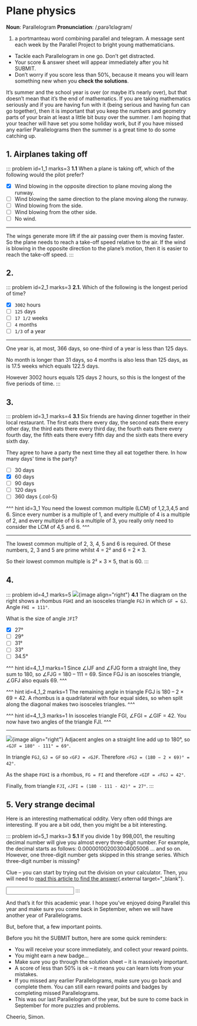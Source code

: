 # Plane physics

<div class="dictionary">

__Noun__: Parallelogram
__Pronunciation__: /ˌparəˈlɛləɡram/

1. a portmanteau word combining parallel and telegram. A message sent each
week by the Parallel Project to bright young mathematicians.

</div>

*	Tackle each Parallelogram in one go. Don’t get distracted.
*	Your score & answer sheet will appear immediately after you hit SUBMIT.
*	Don’t worry if you score less than 50%, because it means you will learn something new when you __check the solutions__.

It’s summer and the school year is over (or maybe it’s nearly over), but that doesn’t mean that it’s the end of mathematics. If you are taking mathematics seriously and if you are having fun with it (being serious and having fun can go together), then it is important that you keep the numbers and geometry parts of your brain at least a little bit busy over the summer. I am hoping that your teacher will have set you some holiday work, but if you have missed any earlier Parallelograms then the summer is a great time to do some catching up.


## 1. Airplanes taking off

::: problem id=1_1 marks=3
__1.1__ When a plane is taking off, which of the following would the pilot prefer?

* [x] Wind blowing in the opposite direction to plane moving along the runway.
* [ ] Wind blowing the same direction to the plane moving along the runway.
* [ ] Wind blowing from the side.
* [ ] Wind blowing from the other side.
* [ ] No wind.

---

The wings generate more lift if the air passing over them is moving faster. So the plane needs to reach a take-off speed relative to the air. If the wind is blowing in the opposite direction to the plane’s motion, then it is easier to reach the take-off speed.
:::


## 2.
<!--- 2010 (9) --->
::: problem id=2_1 marks=3
__2.1.__ Which of the following is the longest period of time?

* [x] `3002` hours
* [ ] `125` days
* [ ] `17 1/2` weeks
* [ ] `4` months
* [ ] `1/3` of a year

---

One year is, at most, 366 days, so one-third of a year is less than 125 days.

No month is longer than 31 days, so 4 months is also less than 125 days, as is 17.5 weeks which equals 122.5 days.

However 3002 hours equals 125 days 2 hours, so this is the longest of the five periods of time.
:::


## 3.
<!--- 2009 (18) --->
::: problem id=3_1 marks=4
__3.1__ Six friends are having dinner together in their local restaurant. The first eats there every day, the second eats there every other day, the third eats there every third day, the fourth eats there every fourth day, the fifth eats there every fifth day and the sixth eats there every sixth day.

They agree to have a party the next time they all eat together there. In how many days' time is the party?

* [ ] 30 days
* [x] 60 days
* [ ] 90 days
* [ ] 120 days
* [ ] 360 days
{.col-5}

^^^ hint id=3_1
You need the lowest common multiple (LCM) of 1,2,3,4,5 and 6. Since every number is a multiple of 1, and every multiple of 4 is a multiple of 2, and every multiple of 6 is a multiple of 3, you really only need to consider the LCM of 4,5 and 6.
^^^

---

The lowest common multiple of 2, 3, 4, 5 and 6 is required. Of these numbers, 2, 3 and 5 are prime whilst 4 = 2² and 6 = 2 × 3.

So their lowest common multiple is 2² × 3 × 5, that is 60.
:::


## 4.
<!--- 2009 (19) --->
::: problem id=4_1 marks=5
![](/resources/8-48-plane-physics/21-angles-question.gif){image align="right"}
__4.1__ The diagram on the right shows a rhombus `FGHI` and an isosceles triangle `FGJ` in which `GF = GJ`. Angle `FHI = 111°`.

What is the size of angle `JFI`?

* [x] 27°
* [ ] 29°
* [ ] 31°
* [ ] 33°
* [ ] 34.5°

^^^ hint id=4_1_1 marks=1
Since ∠IJF and ∠FJG form a straight line, they sum to 180, so ∠FJG = 180 – 111 = 69. Since FGJ is an isosceles triangle, ∠GFJ also equals 69.
^^^

^^^ hint id=4_1_2 marks=1
The remaining angle in triangle FGJ is 180 – 2 × 69 = 42. A rhombus is a quadrilateral with four equal sides, so when split along the diagonal makes two isosceles triangles.
^^^

^^^ hint id=4_1_3 marks=1
In isosceles triangle FGI, ∠FGI = ∠GIF = 42. You now have two angles of the triangle FJI.
^^^

---

![](/resources/8-48-plane-physics/21-angles-answer.gif){image align="right"}
Adjacent angles on a straight line add up to 180°, so `∠GJF = 180° - 111° = 69°`.

In triangle `FGJ`, `GJ = GF` so `∠GFJ = ∠GJF`. Therefore `∠FGJ = (180 − 2 × 69)° = 42°`.

As the shape `FGHI` is a rhombus, `FG = FI` and therefore `∠GIF = ∠FGJ = 42°`.

Finally, from triangle `FJI`, `∠JFI = (180 - 111 - 42)° = 27°`.
:::


## 5. Very strange decimal

Here is an interesting mathematical oddity. Very often odd things are interesting. If you are a bit odd, then you might be a bit interesting.

::: problem id=5_1 marks=3
__5.1__ If you divide 1 by 998,001, the resulting decimal number will give you almost every three-digit number. For example, the decimal starts as follows: 0.000001002003004005006 ... and so on. However, one three-digit number gets skipped in this strange series. Which three-digit number is missing?  

Clue – you can start by trying out the division on your calculator. Then, you will need to [read this article to find the answer](https://brilliantlearning.co.in/2017/06/04/dividing-1-by-998001-yields-a-very-strange-decimal/){.external target="_blank"}.

<input solution="998"/>
:::


And that’s it for this academic year. I hope you’ve enjoyed doing Parallel this year and make sure you come back in September, when we will have another year of Parallelograms.  

But, before that, a few important points.  

Before you hit the SUBMIT button, here are some quick reminders:

*	You will receive your score immediately, and collect your reward points.
*	You might earn a new badge...  
*	Make sure you go through the solution sheet – it is massively important.
*	A score of less than 50% is ok – it means you can learn lots from your mistakes.
*	If you missed any earlier Parallelograms, make sure you go back and complete them. You can still earn reward points and badges by completing missed Parallelograms.
* This was our last Parallelogram of the year, but be sure to come back in September for more puzzles and problems.

Cheerio,
Simon.

